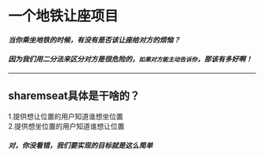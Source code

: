 # 一个地铁让座项目
#### *当你乘坐地铁的时候，有没有是否该让座给对方的烦恼？*
#### *因为我们用二分法来区分对方是很危险的，`如果对方能主动告诉你`，那该有多好啊！*
---
## sharemseat具体是干啥的？
1.提供想让位置的用户知道谁想坐位置    
2.提供想坐位置的用户知道谁想让位置  
#### *对，你没看错，我们要实现的目标就是这么简单*  



